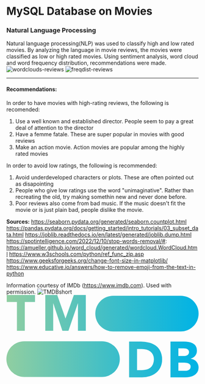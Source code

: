# MySQL Database on Movies
 








### Natural Language Processing 

Natural language processing(NLP) was used to classify high and low rated movies.  By analyzing the language in movie reviews, the movies were classified as low or high rated movies.  Using sentiment analysis, word cloud and word frequency distribution, recommendations were made.
![wordclouds-reviews](https://github.com/SeeBee8/MySQL-Database-Movies/assets/141530991/71998349-1aa2-4fc6-a869-77033cba3e0c)
![freqdist-reviews](https://github.com/SeeBee8/MySQL-Database-Movies/assets/141530991/f804c34c-afbd-41b0-8144-cb03b4007b2f)

------------------------- 
#### Recommendations:

In order to have movies with high-rating reviews, the following is recomended:
1.  Use a well known and established director.  People seem to pay a great deal of attention to the director
2.  Have a femme fatale.  These are super popular in movies with good reviews
3.  Make an action movie.  Action movies are popular among the highly rated movies

In order to avoid low ratings, the following is recommended:
1.  Avoid underdeveloped characters or plots.  These are often pointed out as disapointing
2.  People who give low ratings use the word "unimaginative".  Rather than recreating the old, try making somethin new and never done before.
3.  Poor reviews also come from bad music.  If the music doesn't fit the movie or is just plain bad, people dislike the movie.


**Sources:**
https://seaborn.pydata.org/generated/seaborn.countplot.html
https://pandas.pydata.org/docs/getting_started/intro_tutorials/03_subset_data.html
https://joblib.readthedocs.io/en/latest/generated/joblib.dump.html
https://spotintelligence.com/2022/12/10/stop-words-removal/#:
https://amueller.github.io/word_cloud/generated/wordcloud.WordCloud.html
https://www.w3schools.com/python/ref_func_zip.asp
https://www.geeksforgeeks.org/change-font-size-in-matplotlib/
https://www.educative.io/answers/how-to-remove-emoji-from-the-text-in-python

Information courtesy of
IMDb
(https://www.imdb.com).
Used with permission.
![TMDBshort](https://github.com/SeeBee8/MySQL-Database-Movies/assets/141530991/4db18f17-f6e6-4774-9bba-74f96d8faefc)
<svg xmlns="http://www.w3.org/2000/svg" xmlns:xlink="http://www.w3.org/1999/xlink" viewBox="0 0 190.24 81.52"><defs><style>.cls-1{fill:url(#linear-gradient);}</style><linearGradient id="linear-gradient" y1="40.76" x2="190.24" y2="40.76" gradientUnits="userSpaceOnUse"><stop offset="0" stop-color="#90cea1"/><stop offset="0.56" stop-color="#3cbec9"/><stop offset="1" stop-color="#00b3e5"/></linearGradient></defs><title>Asset 2</title><g id="Layer_2" data-name="Layer 2"><g id="Layer_1-2" data-name="Layer 1"><path class="cls-1" d="M105.67,36.06h66.9A17.67,17.67,0,0,0,190.24,18.4h0A17.67,17.67,0,0,0,172.57.73h-66.9A17.67,17.67,0,0,0,88,18.4h0A17.67,17.67,0,0,0,105.67,36.06Zm-88,45h76.9A17.67,17.67,0,0,0,112.24,63.4h0A17.67,17.67,0,0,0,94.57,45.73H17.67A17.67,17.67,0,0,0,0,63.4H0A17.67,17.67,0,0,0,17.67,81.06ZM10.41,35.42h7.8V6.92h10.1V0H.31v6.9h10.1Zm28.1,0h7.8V8.25h.1l9,27.15h6l9.3-27.15h.1V35.4h7.8V0H66.76l-8.2,23.1h-.1L50.31,0H38.51ZM152.43,55.67a15.07,15.07,0,0,0-4.52-5.52,18.57,18.57,0,0,0-6.68-3.08,33.54,33.54,0,0,0-8.07-1h-11.7v35.4h12.75a24.58,24.58,0,0,0,7.55-1.15A19.34,19.34,0,0,0,148.11,77a16.27,16.27,0,0,0,4.37-5.5,16.91,16.91,0,0,0,1.63-7.58A18.5,18.5,0,0,0,152.43,55.67ZM145,68.6A8.8,8.8,0,0,1,142.36,72a10.7,10.7,0,0,1-4,1.82,21.57,21.57,0,0,1-5,.55h-4.05v-21h4.6a17,17,0,0,1,4.67.63,11.66,11.66,0,0,1,3.88,1.87A9.14,9.14,0,0,1,145,59a9.87,9.87,0,0,1,1,4.52A11.89,11.89,0,0,1,145,68.6Zm44.63-.13a8,8,0,0,0-1.58-2.62A8.38,8.38,0,0,0,185.63,64a10.31,10.31,0,0,0-3.17-1v-.1a9.22,9.22,0,0,0,4.42-2.82,7.43,7.43,0,0,0,1.68-5,8.42,8.42,0,0,0-1.15-4.65,8.09,8.09,0,0,0-3-2.72,12.56,12.56,0,0,0-4.18-1.3,32.84,32.84,0,0,0-4.62-.33h-13.2v35.4h14.5a22.41,22.41,0,0,0,4.72-.5,13.53,13.53,0,0,0,4.28-1.65,9.42,9.42,0,0,0,3.1-3,8.52,8.52,0,0,0,1.2-4.68A9.39,9.39,0,0,0,189.66,68.47ZM170.21,52.72h5.3a10,10,0,0,1,1.85.18,6.18,6.18,0,0,1,1.7.57,3.39,3.39,0,0,1,1.22,1.13,3.22,3.22,0,0,1,.48,1.82,3.63,3.63,0,0,1-.43,1.8,3.4,3.4,0,0,1-1.12,1.2,4.92,4.92,0,0,1-1.58.65,7.51,7.51,0,0,1-1.77.2h-5.65Zm11.72,20a3.9,3.9,0,0,1-1.22,1.3,4.64,4.64,0,0,1-1.68.7,8.18,8.18,0,0,1-1.82.2h-7v-8h5.9a15.35,15.35,0,0,1,2,.15,8.47,8.47,0,0,1,2.05.55,4,4,0,0,1,1.57,1.18,3.11,3.11,0,0,1,.63,2A3.71,3.71,0,0,1,181.93,72.72Z"/></g></g></svg>

